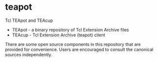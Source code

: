 # teapot
Tcl TEApot and TEAcup

- TEApot - a binary repository of Tcl Extension Archive files
- TEAcup - Tcl Extension Archive (teapot) client

There are some open source components in this repository that are provided for convenience. 
Users are encouraged to consult the canonical sources independently. 
